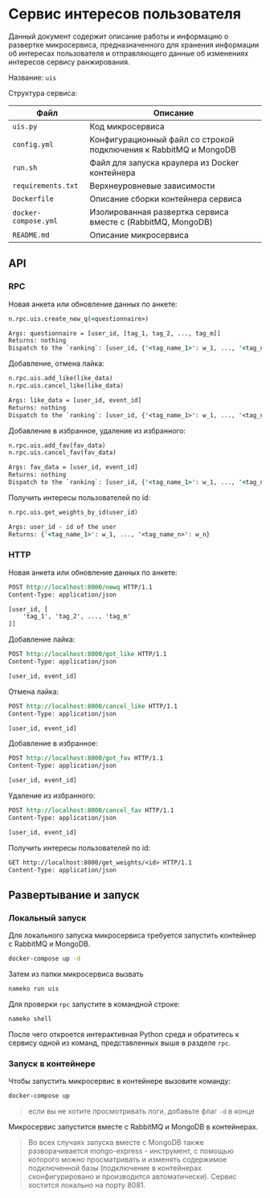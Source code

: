 # Сервис интересов пользователя

Данный документ содержит описание работы и информацию о развертке микросервиса, предназначенного для хранения информации об интересах пользователя и отправляющего данные об изменениях интересов сервису ранжирования.

Название: `uis`

Структура сервиса:

| Файл                 | Описание                                                          |
| -------------------- | ----------------------------------------------------------------- |
| `uis.py`             | Код микросервиса                                                  |
| `config.yml`         | Конфигурационный файл со строкой подключения к RabbitMQ и MongoDB |
| `run.sh`             | Файл для запуска краулера из Docker контейнера                    |
| `requirements.txt`   | Верхнеуровневые зависимости                                       |
| `Dockerfile`         | Описание сборки контейнера сервиса                                |
| `docker-compose.yml` | Изолированная развертка сервиса вместе с (RabbitMQ, MongoDB)      |
| `README.md`          | Описание микросервиса                                             |

## API

### RPC

Новая анкета или обновление данных по анкете:

```bat
n.rpc.uis.create_new_q(<questionnaire>)

Args: questionnaire = [user_id, [tag_1, tag_2, ..., tag_m]]
Returns: nothing
Dispatch to the `ranking`: [user_id, {'<tag_name_1>': w_1, ..., '<tag_name_n>': w_n}]
```

Добавление, отмена лайка:

```bat
n.rpc.uis.add_like(like_data)
n.rpc.uis.cancel_like(like_data)

Args: like_data = [user_id, event_id]
Returns: nothing
Dispatch to the `ranking`: [user_id, {'<tag_name_1>': w_1, ..., '<tag_name_n>': w_n}]
```

Добавление в избранное, удаление из избранного:

```bat
n.rpc.uis.add_fav(fav_data)
n.rpc.uis.cancel_fav(fav_data)

Args: fav_data = [user_id, event_id]
Returns: nothing
Dispatch to the `ranking`: [user_id, {'<tag_name_1>': w_1, ..., '<tag_name_n>': w_n}]
```

Получить интересы пользователей по id:

```bat
n.rpc.uis.get_weights_by_id(user_id)

Args: user_id - id of the user
Returns: {'<tag_name_1>': w_1, ..., '<tag_name_n>': w_n}
```

### HTTP

Новая анкета или обновление данных по анкете:

```rst
POST http://localhost:8000/newq HTTP/1.1
Content-Type: application/json

[user_id, [
    'tag_1', 'tag_2', ..., 'tag_m'
]]
```

Добавление лайка:

```rst
POST http://localhost:8000/got_like HTTP/1.1
Content-Type: application/json

[user_id, event_id]
```

Отмена лайка:

```rst
POST http://localhost:8000/cancel_like HTTP/1.1
Content-Type: application/json

[user_id, event_id]
```

Добавление в избранное:

```rst
POST http://localhost:8000/got_fav HTTP/1.1
Content-Type: application/json

[user_id, event_id]
```

Удаление из избранного:

```rst
POST http://localhost:8000/cancel_fav HTTP/1.1
Content-Type: application/json

[user_id, event_id]
```

Получить интересы пользователей по id:

```rst
GET http://localhost:8000/get_weights/<id> HTTP/1.1
Content-Type: application/json
```

## Развертывание и запуск

### Локальный запуск

Для локального запуска микросервиса требуется запустить контейнер с RabbitMQ и MongoDB.

```bat
docker-compose up -d
```

Затем из папки микросервиса вызвать

```bat
nameko run uis
```

Для проверки `rpc` запустите в командной строке:

```bat
nameko shell
```

После чего откроется интерактивная Python среда и обратитесь к сервису одной из команд, представленных выше в разделе `rpc`.

### Запуск в контейнере

Чтобы запустить микросервис в контейнере вызовите команду:

```bat
docker-compose up
```

> если вы не хотите просмотривать логи, добавьте флаг `-d` в конце

Микросервис запустится вместе с RabbitMQ и MongoDB в контейнерах.

> Во всех случаях запуска вместе с MongoDB также разворачивается mongo-express - инструмент, с помощью которого можно просматривать и изменять содержимое подключенной базы (подключение в контейнерах сконфигурировано и производится автоматически). Сервис хостится локально на порту 8081.
